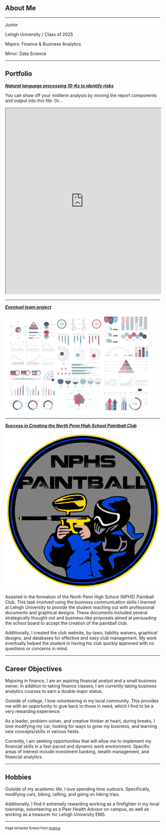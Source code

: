 ## About Me
---
Junior

Lehigh University / Class of 2025

Majors: Finance & Business Analytics

Minor: Data Science

---

## Portfolio

<!-- You can link to other websites, PDFs in this repo, and other pages in this repo -->

_**[Natural language processing 10-Ks to identify risks](midterm_summary)**_

You can show off your midterm analysis by moving the report components and output into this file. Or...

<iframe src="https://nbviewer.jupyter.org/url/path/to/notebook.ipynb" width="100%" height="600"></iframe>


---

_**[Eventual team project](https://donbowen.github.io/teamproject/)**_

<img src="images/dummy_thumbnail.jpg?raw=true"/>

---

_**[Success in Creating the North Penn High School Paintball Club](https://sites.google.com/view/nphspaintball/home?fbclid=PAAaYbbNDtnbAcYM8HGnGCwAnzKrYVkiA4mvU7E8Oi0CpyzoYNrJmxOvBF6IY)**_

<img src="images/theboylogo.png?raw=true"/>

Assisted in the formation of the North Penn High School (NPHS) Paintball Club. This task involved using the business communication skills I learned at Lehigh University to provide the student reaching out with professional documents and graphical designs. These documents included several strategically thought-out and business-like proposals aimed at persuading the school board to accept the creation of the paintball club.

Additionally, I created the club website, by-laws, liability waivers, graphical designs, and databases for effective and easy club management. My work eventually helped the student in having his club quickly approved with no questions or concerns in mind.

---

## Career Objectives

Majoring in finance, I am an aspiring financial analyst and a small business owner. In addition to taking finance classes, I am currently taking business analytics courses to earn a double major status.

Outside of college, I love volunteering in my local community. This provides me with an opportunity to give back to those in need, which I find to be a very rewarding experience.

As a leader, problem-solver, and creative thinker at heart, during breaks, I love modifying my car, looking for ways to grow my business, and learning new concepts/skills in various fields.

Currently, I am seeking opportunities that will allow me to implement my financial skills in a fast-paced and dynamic work environment. Specific areas of interest include investment banking, wealth management, and financial analytics.

---

## Hobbies

Outside of my academic life, I love spending time oudoors. Specifically, modifying cars, biking, rafting, and going on hiking trips.

Additionally, I find it extremely rewarding working as a firefighter in my local township, volunteering as a Peer Health Advisor on campus, as well as working as a treasurer for Lehigh University EMS.

---
<p style="font-size:11px">Page template forked from <a href="https://github.com/evanca/quick-portfolio">evanca</a></p>
<!-- Remove above link if you don't want to attibute -->

